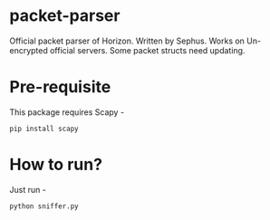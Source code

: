 # packet-parser
Official packet parser of Horizon. Written by Sephus. Works on Un-encrypted official servers.
Some packet structs need updating.

# Pre-requisite
This package requires Scapy -
```
pip install scapy
```

# How to run?
Just run - 
```
python sniffer.py
```
